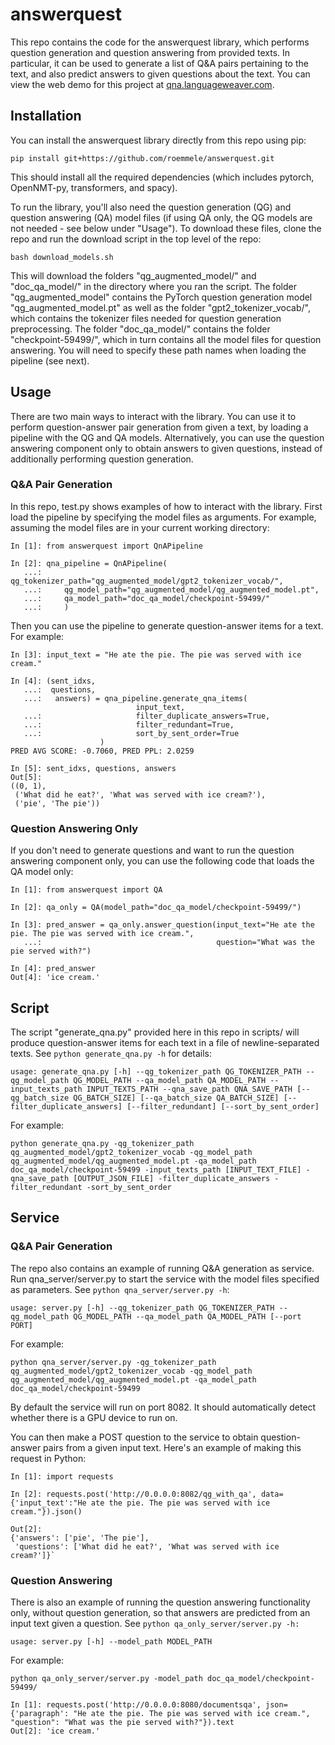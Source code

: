 # answerquest

This repo contains the code for the answerquest library, which performs question generation and question answering from provided texts. In particular, it can be used to generate a list of Q&A pairs pertaining to the text, and also predict answers to given questions about the text. You can view the web demo for this project at [qna.languageweaver.com](https://qna.languageweaver.com).

## Installation

You can install the answerquest library directly from this repo using pip:

`pip install git+https://github.com/roemmele/answerquest.git`

This should install all the required dependencies (which includes pytorch, OpenNMT-py, transformers, and spacy).

To run the library, you'll also need the question generation (QG) and question answering (QA) model files (if using QA only, the QG models are not needed - see below under "Usage"). To download these files, clone the repo and run the download script in the top level of the repo:

`bash download_models.sh` 

This will download the folders "qg_augmented_model/" and "doc_qa_model/" in the directory where you ran the script. The folder "qg_augmented_model" contains the PyTorch question generation model "qg_augmented_model.pt" as well as the folder "gpt2_tokenizer_vocab/", which contains the tokenizer files needed for question generation preprocessing. The folder "doc_qa_model/" contains the folder "checkpoint-59499/", which in turn contains all the model files for question answering. You will need to specify these path names when loading the pipeline (see next).

## Usage

There are two main ways to interact with the library. You can use it to perform question-answer pair generation from given a text, by loading a pipeline with the QG and QA models. Alternatively, you can use the question answering component only to obtain answers to given questions, instead of additionally performing question generation.

### Q&A Pair Generation

In this repo, test.py shows examples of how to interact with the library. First load the pipeline by specifying the model files as arguments. For example, assuming the model files are in your current working directory:

```
In [1]: from answerquest import QnAPipeline

In [2]: qna_pipeline = QnAPipeline(
   ...:     qg_tokenizer_path="qg_augmented_model/gpt2_tokenizer_vocab/",
   ...:     qg_model_path="qg_augmented_model/qg_augmented_model.pt",
   ...:     qa_model_path="doc_qa_model/checkpoint-59499/"
   ...:     )
```
Then you can use the pipeline to generate question-answer items for a text. For example:
```
In [3]: input_text = "He ate the pie. The pie was served with ice cream."

In [4]: (sent_idxs,
   ...:  questions,
   ...:   answers) = qna_pipeline.generate_qna_items(
                            input_text,
   ...:                     filter_duplicate_answers=True,
   ...:                     filter_redundant=True,
   ...:                     sort_by_sent_order=True
                    )
PRED AVG SCORE: -0.7060, PRED PPL: 2.0259

In [5]: sent_idxs, questions, answers
Out[5]: 
((0, 1),
 ('What did he eat?', 'What was served with ice cream?'),
 ('pie', 'The pie'))
 ```

### Question Answering Only

If you don't need to generate questions and want to run the question answering component only, you can use the following code that loads the QA model only:

```
In [1]: from answerquest import QA

In [2]: qa_only = QA(model_path="doc_qa_model/checkpoint-59499/")

In [3]: pred_answer = qa_only.answer_question(input_text="He ate the pie. The pie was served with ice cream.",
   ...:                                       question="What was the pie served with?")

In [4]: pred_answer
Out[4]: 'ice cream.'
```

## Script

The script "generate_qna.py" provided here in this repo in scripts/ will produce question-answer items for each text in a file of newline-separated texts. See `python generate_qna.py -h` for details:

`usage: generate_qna.py [-h] --qg_tokenizer_path QG_TOKENIZER_PATH --qg_model_path QG_MODEL_PATH --qa_model_path QA_MODEL_PATH
                       --input_texts_path INPUT_TEXTS_PATH --qna_save_path QNA_SAVE_PATH [--qg_batch_size QG_BATCH_SIZE]
                       [--qa_batch_size QA_BATCH_SIZE] [--filter_duplicate_answers] [--filter_redundant] [--sort_by_sent_order]`

For example:

`python generate_qna.py -qg_tokenizer_path qg_augmented_model/gpt2_tokenizer_vocab -qg_model_path qg_augmented_model/qg_augmented_model.pt -qa_model_path doc_qa_model/checkpoint-59499 -input_texts_path [INPUT_TEXT_FILE] -qna_save_path [OUTPUT_JSON_FILE] -filter_duplicate_answers -filter_redundant -sort_by_sent_order`

## Service

### Q&A Pair Generation

The repo also contains an example of running Q&A generation as service. Run qna_server/server.py to start the service with the model files specified as parameters. See `python qna_server/server.py -h`:

`usage: server.py [-h] --qg_tokenizer_path QG_TOKENIZER_PATH --qg_model_path
                 QG_MODEL_PATH --qa_model_path QA_MODEL_PATH [--port PORT]`

For example:

`python qna_server/server.py -qg_tokenizer_path qg_augmented_model/gpt2_tokenizer_vocab -qg_model_path qg_augmented_model/qg_augmented_model.pt -qa_model_path doc_qa_model/checkpoint-59499`

By default the service will run on port 8082. It should automatically detect whether there is a GPU device to run on.

You can then make a POST question to the service to obtain question-answer pairs from a given input text. Here's an example of making this request in Python:
```
In [1]: import requests

In [2]: requests.post('http://0.0.0.0:8082/qg_with_qa', data={'input_text':"He ate the pie. The pie was served with ice cream."}).json()
                                                                             
Out[2]: 
{'answers': ['pie', 'The pie'],
 'questions': ['What did he eat?', 'What was served with ice cream?']}`
```

### Question Answering

There is also an example of running the question answering functionality only, without question generation, so that answers are predicted from an input text given a question. See `python qa_only_server/server.py -h:`

`usage: server.py [-h] --model_path MODEL_PATH`

For example:

`python qa_only_server/server.py -model_path doc_qa_model/checkpoint-59499/`

```
In [1]: requests.post('http://0.0.0.0:8080/documentsqa', json={'paragraph': "He ate the pie. The pie was served with ice cream.", "question": "What was the pie served with?"}).text
Out[2]: 'ice cream.'
```
